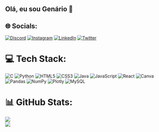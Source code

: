 ## Olá, eu sou Genário 🤝


## 🌐 Socials:
[![Discord](https://img.shields.io/badge/Discord-%237289DA.svg?logo=discord&logoColor=white)](https://discord.gg/genarioazevedo#9226) [![Instagram](https://img.shields.io/badge/Instagram-%23E4405F.svg?logo=Instagram&logoColor=white)](https://instagram.com/genarioazvdo) [![LinkedIn](https://img.shields.io/badge/LinkedIn-%230077B5.svg?logo=linkedin&logoColor=white)](https://linkedin.com/in/genarioazevedo) [![Twitter](https://img.shields.io/badge/Twitter-%231DA1F2.svg?logo=Twitter&logoColor=white)](https://twitter.com/genarioazevedo) 

# 💻 Tech Stack:
![C](https://img.shields.io/badge/c-%2300599C.svg?style=for-the-badge&logo=c&logoColor=white) ![Python](https://img.shields.io/badge/python-3670A0?style=for-the-badge&logo=python&logoColor=ffdd54) ![HTML5](https://img.shields.io/badge/html5-%23E34F26.svg?style=for-the-badge&logo=html5&logoColor=white) ![CSS3](https://img.shields.io/badge/css3-%231572B6.svg?style=for-the-badge&logo=css3&logoColor=white) ![Java](https://img.shields.io/badge/java-%23ED8B00.svg?style=for-the-badge&logo=java&logoColor=white) ![JavaScript](https://img.shields.io/badge/javascript-%23323330.svg?style=for-the-badge&logo=javascript&logoColor=%23F7DF1E) ![React](https://img.shields.io/badge/react-%2320232a.svg?style=for-the-badge&logo=react&logoColor=%2361DAFB) ![Canva](https://img.shields.io/badge/Canva-%2300C4CC.svg?style=for-the-badge&logo=Canva&logoColor=white) ![Pandas](https://img.shields.io/badge/pandas-%23150458.svg?style=for-the-badge&logo=pandas&logoColor=white) ![NumPy](https://img.shields.io/badge/numpy-%23013243.svg?style=for-the-badge&logo=numpy&logoColor=white) ![Plotly](https://img.shields.io/badge/Plotly-%233F4F75.svg?style=for-the-badge&logo=plotly&logoColor=white) ![MySQL](https://img.shields.io/badge/mysql-%2300f.svg?style=for-the-badge&logo=mysql&logoColor=white)
# 📊 GitHub Stats:
![](https://github-readme-stats.vercel.app/api?username=genarioazevedo&theme=graywhite&hide_border=false&include_all_commits=true&count_private=true)<br/>
![](https://github-readme-streak-stats.herokuapp.com/?user=genarioazevedo&theme=graywhite&hide_border=false)<br/>

